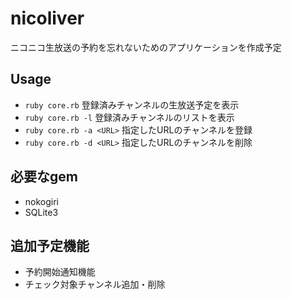 # nicoliver
ニコニコ生放送の予約を忘れないためのアプリケーションを作成予定

## Usage
* `ruby core.rb` 登録済みチャンネルの生放送予定を表示
* `ruby core.rb -l` 登録済みチャンネルのリストを表示
* `ruby core.rb -a <URL>` 指定したURLのチャンネルを登録
* `ruby core.rb -d <URL>` 指定したURLのチャンネルを削除

## 必要なgem
* nokogiri
* SQLite3

## 追加予定機能
* 予約開始通知機能
* チェック対象チャンネル追加・削除
